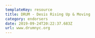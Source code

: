```yaml
---
templateKey: resource
title: DRUM - Desis Rising Up & Moving
category: endorsers
date: 2019-09-24T20:22:37.683Z
url: www.drumnyc.org
---
```


